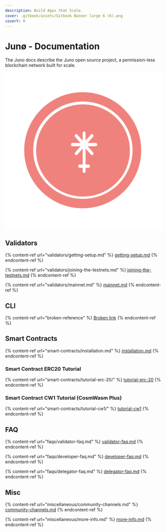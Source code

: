 ```yaml
---
description: Build Apps that Scale.
cover: .gitbook/assets/Gitbook Banner large 6 (6).png
coverY: 0
---
```


# Junø - Documentation

The Juno docs describe the Juno open source project, a permission-less blockchain network built for scale.

![](<.gitbook/assets/juno-logo-red- (4) (3) (3) (3) (3) (3) (2).svg>)

## Validators

{% content-ref url="validators/getting-setup.md" %}
[getting-setup.md](validators/getting-setup.md)
{% endcontent-ref %}

{% content-ref url="validators/joining-the-testnets.md" %}
[joining-the-testnets.md](validators/joining-the-testnets.md)
{% endcontent-ref %}

{% content-ref url="validators/mainnet.md" %}
[mainnet.md](validators/mainnet.md)
{% endcontent-ref %}

## CLI

{% content-ref url="broken-reference" %}
[Broken link](broken-reference)
{% endcontent-ref %}

## Smart Contracts

{% content-ref url="smart-contracts/installation.md" %}
[installation.md](smart-contracts/installation.md)
{% endcontent-ref %}

### Smart Contract ERC20 Tutorial

{% content-ref url="smart-contracts/tutorial-erc-20/" %}
[tutorial-erc-20](smart-contracts/tutorial-erc-20/)
{% endcontent-ref %}

### Smart Contract CW1 Tutorial (CosmWasm Plus)

{% content-ref url="smart-contracts/tutorial-cw1/" %}
[tutorial-cw1](smart-contracts/tutorial-cw1/)
{% endcontent-ref %}

## FAQ

{% content-ref url="faqs/validator-faq.md" %}
[validator-faq.md](faqs/validator-faq.md)
{% endcontent-ref %}

{% content-ref url="faqs/developer-faq.md" %}
[developer-faq.md](faqs/developer-faq.md)
{% endcontent-ref %}

{% content-ref url="faqs/delegator-faq.md" %}
[delegator-faq.md](faqs/delegator-faq.md)
{% endcontent-ref %}

## Misc

{% content-ref url="miscellaneous/community-channels.md" %}
[community-channels.md](miscellaneous/community-channels.md)
{% endcontent-ref %}

{% content-ref url="miscellaneous/more-info.md" %}
[more-info.md](miscellaneous/more-info.md)
{% endcontent-ref %}

